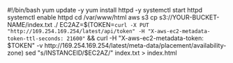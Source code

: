 #!/bin/bash
yum update -y
yum install httpd -y
systemctl start httpd
systemctl enable httpd
cd /var/www/html
aws s3 cp s3://YOUR-BUCKET-NAME/index.txt ./
EC2AZ=$(TOKEN=`curl -X PUT "http://169.254.169.254/latest/api/token" -H "X-aws-ec2-metadata-token-ttl-seconds: 21600"` && curl -H "X-aws-ec2-metadata-token: $TOKEN" -v http://169.254.169.254/latest/meta-data/placement/availability-zone) 
sed "s/INSTANCEID/$EC2AZ/" index.txt > index.html
